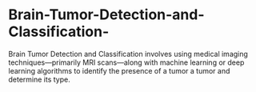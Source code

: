 # Brain-Tumor-Detection-and-Classification-
Brain Tumor Detection and Classification involves using medical imaging techniques—primarily MRI scans—along with machine learning or deep learning algorithms to identify the presence of a tumor a tumor and determine its type.
